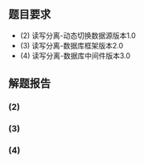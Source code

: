 ## 题目要求

- (2) 读写分离-动态切换数据源版本1.0
- (3) 读写分离-数据库框架版本2.0
- (4) 读写分离-数据库中间件版本3.0

## 解题报告

### (2)

### (3)

### (4)